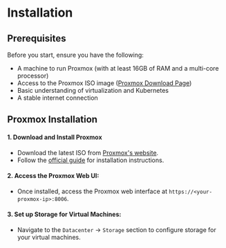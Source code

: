 # Installation

## Prerequisites

Before you start, ensure you have the following:

- A machine to run Proxmox (with at least 16GB of RAM and a multi-core processor)
- Access to the Proxmox ISO image ([Proxmox Download Page](https://www.proxmox.com/en/downloads))
- Basic understanding of virtualization and Kubernetes
- A stable internet connection

## Proxmox Installation

#### **1. Download and Install Proxmox**
   - Download the latest ISO from [Proxmox's website](https://www.proxmox.com/en/downloads).
   - Follow the [official guide](https://pve.proxmox.com/wiki/Installation) for installation instructions.

#### **2. Access the Proxmox Web UI**:
   - Once installed, access the Proxmox web interface at `https://<your-proxmox-ip>:8006`.

#### **3. Set up Storage for Virtual Machines**:
   - Navigate to the `Datacenter` -> `Storage` section to configure storage for your virtual machines.
